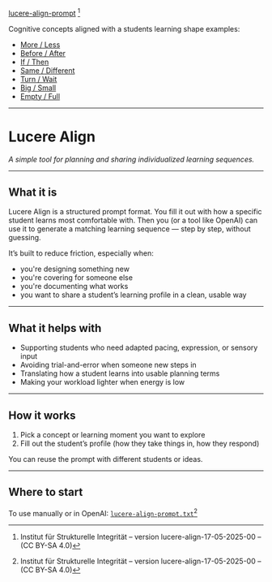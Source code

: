 [lucere-align-prompt](./lucere-align-prompt.txt) [^1]

Cognitive concepts aligned with a students learning shape examples:
- [More / Less](./lucere%20align%20-%20More_Less.pdf)
- [Before / After](./lucere%20align%20-%20More_Less.pdf)
- [If / Then](./lucere%20align%20-%20If_Then.pdf)
- [Same / Different](./lucere%20align%20-%20Same_Different.pdf)
- [Turn / Wait](./lucere%20align%20-%20Turn_Wait.pdf)
- [Big / Small](./lucere%20align%20-%20Big_Small.pdf)
- [Empty / Full](./lucere%20align%20-%20Empty_Full.pdf)

---

# Lucere Align
*A simple tool for planning and sharing individualized learning sequences.*

---

## What it is

Lucere Align is a structured prompt format.
You fill it out with how a specific student learns most comfortable with.
Then you (or a tool like OpenAI) can use it to generate a matching learning sequence — step by step, without guessing.

It’s built to reduce friction, especially when:
- you're designing something new  
- you're covering for someone else
- you're documenting what works  
- you want to share a student’s learning profile in a clean, usable way

---

## What it helps with

- Supporting students who need adapted pacing, expression, or sensory input  
- Avoiding trial-and-error when someone new steps in  
- Translating how a student learns into usable planning terms  
- Making your workload lighter when energy is low

---

## How it works

1. Pick a concept or learning moment you want to explore  
2. Fill out the student’s profile (how they take things in, how they respond)  

You can reuse the prompt with different students or ideas.

---

## Where to start

To use manually or in OpenAI: [`lucere-align-prompt.txt`](./lucere-align-prompt.txt)[^1]

[^1]: Institut für Strukturelle Integrität – version lucere-align-17-05-2025-00 – (CC BY-SA 4.0)
